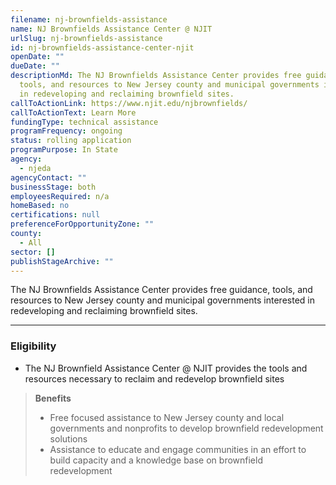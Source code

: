 ```yaml
---
filename: nj-brownfields-assistance
name: NJ Brownfields Assistance Center @ NJIT
urlSlug: nj-brownfields-assistance
id: nj-brownfields-assistance-center-njit
openDate: ""
dueDate: ""
descriptionMd: The NJ Brownfields Assistance Center provides free guidance,
  tools, and resources to New Jersey county and municipal governments interested
  in redeveloping and reclaiming brownfield sites.
callToActionLink: https://www.njit.edu/njbrownfields/
callToActionText: Learn More
fundingType: technical assistance
programFrequency: ongoing
status: rolling application
programPurpose: In State
agency:
  - njeda
agencyContact: ""
businessStage: both
employeesRequired: n/a
homeBased: no
certifications: null
preferenceForOpportunityZone: ""
county:
  - All
sector: []
publishStageArchive: ""
---
```


The NJ Brownfields Assistance Center provides free guidance, tools, and resources to New Jersey county and municipal governments interested in redeveloping and reclaiming brownfield sites.

---

### Eligibility

- The NJ Brownfield Assistance Center @ NJIT provides the tools and resources necessary to reclaim and redevelop brownfield sites

> **Benefits**
>
> - Free focused assistance to New Jersey county and local governments and nonprofits to develop brownfield redevelopment solutions
> - Assistance to educate and engage communities in an effort to build capacity and a knowledge base on brownfield redevelopment
